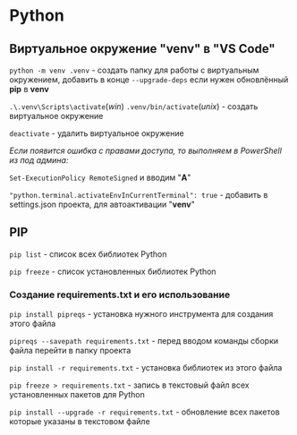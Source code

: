 # Python

## Виртуальное окружение "venv" в "VS Code"

`python -m venv .venv` - создать папку для работы с виртуальным окружением, добавить в конце `--upgrade-deps` если нужен обновлённый __pip__ в __venv__

`.\.venv\Scripts\activate`(_win_) `.venv/bin/activate`(_unix_) - создать виртуальное окружение

`deactivate` - удалить виртуальное окружение

_Если появится ошибка с правами доступа, то выполняем в PowerShell из под админа:_

`Set-ExecutionPolicy RemoteSigned` и вводим "__A__"

`"python.terminal.activateEnvInCurrentTerminal": true` - добавить в settings.json проекта, для автоактивации "__venv__"

## PIP

`pip list` - список всех библиотек Python

`pip freeze` - список установленных библиотек Python

### Создание requirements.txt и его использование

`pip install pipreqs` - установка нужного инструмента для создания этого файла

`pipreqs --savepath requirements.txt` - перед вводом команды сборки файла перейти в папку проекта

`pip install -r requirements.txt` - установка библиотек из этого файла

`pip freeze > requirements.txt` - запись в текстовый файл всех установленных пакетов для Python

`pip install --upgrade -r requirements.txt` - обновление всех пакетов которые указаны в текстовом файле
